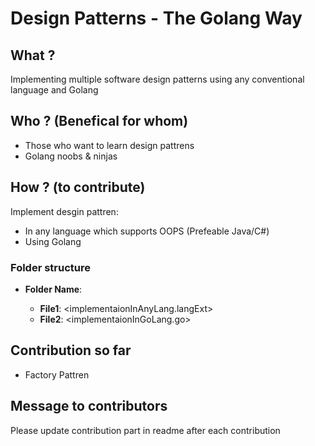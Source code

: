 # Design Patterns - The Golang Way

## What ?
Implementing multiple software design patterns using any conventional language and Golang

## Who ? (Benefical for whom)
- Those who want to learn design pattrens
- Golang noobs & ninjas

## How ? (to contribute)
Implement desgin pattren:
- In any language which supports OOPS (Prefeable Java/C#)
- Using Golang
### Folder structure
- **Folder Name**:<designPattrenName>
  - **File1**: <implementaionInAnyLang.langExt>
  - **File2**: <implementaionInGoLang.go>
  
## Contribution so far
- Factory Pattren

## Message to contributors
Please update contribution part in readme after each contribution
